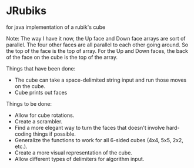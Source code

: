 JRubiks
=======

for java implementation of a rubik's cube

Note: The way I have it now, the Up face and Down face arrays are sort of parallel.
The four other faces are all parallel to each other going around.
So the top of the face is the top of array.
For the Up and Down faces, the back of the face on the cube is the top of the array.


Things that have been done:
- The cube can take a space-delimited string input and run those moves on the cube.
- Cube prints out faces


Things to be done:
- Allow for cube rotations.
- Create a scrambler.
- Find a more elegant way to turn the faces that doesn't involve hard-coding things if possible.
- Generalize the functions to work for all 6-sided cubes (4x4, 5x5, 2x2, etc.).
- Create a more visual representation of the cube.
- Allow different types of delimiters for algorithm input.